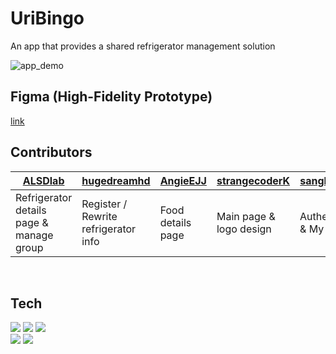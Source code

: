# UriBingo

An app that provides a shared refrigerator management solution

![app_demo](https://github.com/user-attachments/assets/a0579b56-ecfc-451d-95bb-2e89d022a2c8)

## Figma (High-Fidelity Prototype)
[link](https://www.figma.com/file/nUCmIucid5ugEkT5f1yD9D/leute?type=design&node-id=0%3A1&mode=design&t=xhLAXwWdMZHsTSiD-1)

## Contributors

|[ALSDlab](https://github.com/ALSDlab)|[hugedreamhd](https://github.com/hugedreamhd)|[AngieEJJ](https://github.com/AngieEJJ)|[strangecoderK](https://github.com/strangecoderK)|[sanghyun3377](https://github.com/sanghyun3377)|[sue0-si](https://github.com/sue0-si)
|------|---|---|--|--|--|
|Refrigerator details page & manage group|Register / Rewrite refrigerator info|Food details page| Main page & logo design | Authentification & My page | Register food & Change password|
<br>

## Tech

<a href="" target="_blank"><img src="https://img.shields.io/badge/Flutter-02569B?style=flat&logo=Flutter&logoColor=white"/></a> 
<a href="" target="_blank"><img src="https://img.shields.io/badge/Dart-0175C2?style=flat&logo=Dart&logoColor=white"/></a>
<a href="" target="_blank"><img src="https://img.shields.io/badge/Firebase-FFCA28?style=flat&logo=Firebase&logoColor=white"/></a>
<br>
<a href="" target="_blank"><img src="https://img.shields.io/badge/Figma-F24E1E?style=flat&logo=Figma&logoColor=white"/></a>
<a href="" target="_blank"><img src="https://img.shields.io/badge/Canva-00C4CC?style=flat&logo=Canva&logoColor=white"/></a>
